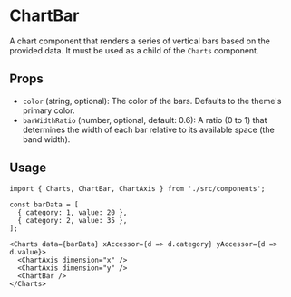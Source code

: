# ChartBar

A chart component that renders a series of vertical bars based on the provided data. It must be used as a child of the `Charts` component.

## Props

*   `color` (string, optional): The color of the bars. Defaults to the theme's primary color.
*   `barWidthRatio` (number, optional, default: 0.6): A ratio (0 to 1) that determines the width of each bar relative to its available space (the band width).

## Usage

```tsx
import { Charts, ChartBar, ChartAxis } from './src/components';

const barData = [
  { category: 1, value: 20 },
  { category: 2, value: 35 },
];

<Charts data={barData} xAccessor={d => d.category} yAccessor={d => d.value}>
  <ChartAxis dimension="x" />
  <ChartAxis dimension="y" />
  <ChartBar />
</Charts>
```
